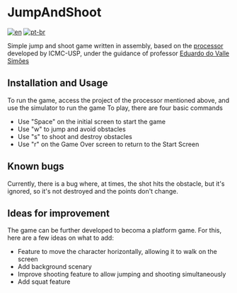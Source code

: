 # JumpAndShoot

[![en](https://img.shields.io/badge/lang-en-red.svg)](https://github.com/analuizatf/JumpAndShoot/blob/main/README.md)
[![pt-br](https://img.shields.io/badge/lang-pt--br-green.svg)](https://github.com/analuizatf/JumpAndShoot/blob/main/README.pt-br.md)

Simple jump and shoot game written in assembly, based on the [processor](https://github.com/simoesusp/Processador-ICMC) developed by ICMC-USP, under the guidance of professor [Eduardo do Valle Simões](https://github.com/simoesusp)

## Installation and Usage
To run the game, access the project of the processor mentioned above, and use the simulator to run the game
To play, there are four basic commands
 - Use "Space" on the initial screen to start the game
 - Use "w" to jump and avoid obstacles
 - Use "s" to shoot and destroy obstacles
 - Use "r" on the Game Over screen to return to the Start Screen

## Known bugs
Currently, there is a bug where, at times, the shot hits the obstacle, but it's ignored, so it's not destroyed and the points don't change. 

## Ideas for improvement
The game can be further developed to becoma a platform game. For this, here are a few ideas on what to add:
 - Feature to move the character horizontally, allowing it to walk on the screen
 - Add background scenary
 - Improve shooting feature to allow jumping and shooting simultaneously
 - Add squat feature 
